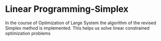 # Linear Programming-Simplex
In the course of Optimization of Large System the algorithm of the revised Simplex method is implemented. This helps us solve linear constrained optimization problems

